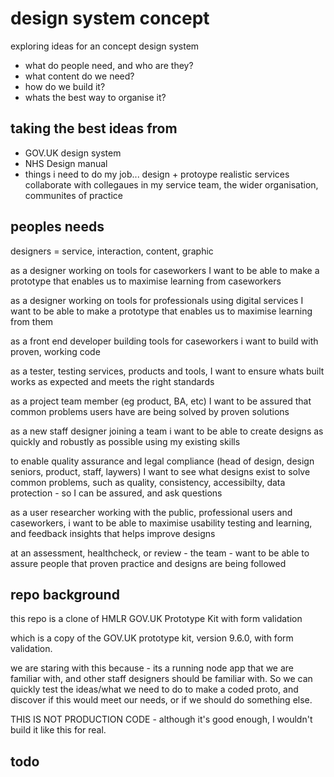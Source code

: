 # design system concept

exploring ideas for an concept design system

- what do people need, and who are they?
- what content do we need?
- how do we build it?
- whats the best way to organise it?

## taking the best ideas from

- GOV.UK design system
- NHS Design manual
- things i need to do my job...
 design + protoype realistic services
 collaborate with collegaues in my service team, the wider organisation, communites of practice


## peoples needs

designers = service, interaction, content, graphic

as a designer working on tools for caseworkers I want to be able to make a prototype that enables us to maximise learning from caseworkers

as a designer working on tools for professionals using digital services I want to be able to make a prototype that enables us to maximise learning from them

as a front end developer building tools for caseworkers i want to build with proven, working code

as a tester, testing services, products and tools, I want to ensure whats built works as expected and meets the right standards

as a project team member (eg product, BA, etc) I want to be assured that common problems users have are being solved by proven solutions

as a new staff designer joining a team i want to be able to create designs as quickly and robustly as possible using my existing skills

to enable quality assurance and legal compliance (head of design, design seniors, product,  staff, laywers) I want to see what designs exist to solve common problems, such as quality, consistency, accessibilty, data protection - so I can be assured, and ask questions

as a user researcher working with the public, professional users and caseworkers, i want to be able to maximise usability testing and learning, and feedback insights that helps improve designs

at an assessment, healthcheck, or review - the team - want to be able to assure people that proven practice and designs are being followed



## repo background

this repo is a clone of HMLR GOV.UK Prototype Kit with form validation

which is a copy of the GOV.UK prototype kit, version 9.6.0, with form validation.

we are staring with this because - its a running node app that we are familiar with, and other staff designers should be familiar with.  So we can quickly test the ideas/what we need to do to make a coded proto, and discover if this would meet our needs, or if we should do something else.

THIS IS NOT PRODUCTION CODE - although it's good enough, I wouldn't build it like this for real.


## todo

